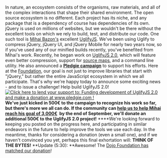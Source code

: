 In nature, an ecosystem consists of the organisms, raw materials, and
all of the complex interactions that shape their shared environment. The
open source ecosystem is no different. Each project has its niche, and
any package that is a dependency of course has dependencies of its own.
jQuery is used on millions of websites, but we wouldn't be there without
the excellent tools on which we rely to build, test, and distribute our
code. One such tool is [Mihai Bazon's](http://lisperator.net/) excellent
[UglifyJS](https://github.com/mishoo/UglifyJS). We've been using Uglify
to compress jQuery, jQuery UI, and jQuery Mobile for nearly two years
now, so if you've used any of our minified builds recently, you've
benefited from Mihai's work. Recently, he began work on [UglifyJS
2.0](https://github.com/mishoo/UglifyJS2), which will feature even
better compression, support for [source
maps](http://www.html5rocks.com/en/tutorials/developertools/sourcemaps/),
and a command line utility. He also announced a **[Pledgie
campaign](http://pledgie.com/campaigns/18110)** to support his efforts.
Here at the [Foundation](http://jquery.org), our goal is not just to
improve libraries that start with "jQuery," but rather the entire
JavaScript ecosystem in which we all participate. That's why we're happy
today to announce some exciting news - and to issue a challenge!
Help build UglifyJS 2.0!\
[![Click here to lend your support to: Funding development of UglifyJS
2.0 and make a donation at www.pledgie.com
!](http://www.pledgie.com/campaigns/18110.png?skin_name=chrome)](http://www.pledgie.com/campaigns/18110)
**We've just kicked in 500€ to the campaign to recognize his work so
far, but there's more we all can do. If the community can [help us to
help Mihai reach his goal of
3,000€](http://pledgie.com/campaigns/18110)  by the end of September,
we'll donate an additional 500€ to the UglifyJS 2.0 project!** ****We're
looking forward to keeping you posted on the progress here, and
participating in similar endeavors in the future to help improve the
tools we use each day. In the meantime, thanks for considering a
donation (even a small one), and if we haven't convinced you yet,
perhaps this final exhortation will: **THINK OF THE BYTES!** **Update
(5:30): **Awesome! The [Dojo Foundation has matched our
donation](http://dojotoolkit.org/blog/dojo-foundation-provides-e500-match-to-assist-development-of-uglifyjs-2-0)!
